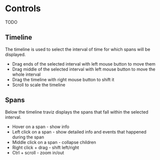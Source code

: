 # Controls

TODO

## Timeline

The timeline is used to select the interval of time for which spans will be displayed.

* Drag ends of the selected interval with left mouse button to move them
* Drag middle of the selected interval with left mouse button to move the whole interval
* Drag the timeline with right mouse button to shift it
* Scroll to scale the timeline

## Spans

Below the timeline traviz displays the spans that fall within the selected interval.

* Hover on a span - show info
* Left click on a span - show detailed info and events that happened during the span
* Middle click on a span - collapse children
* Right click + drag - shift left/right
* Ctrl + scroll - zoom in/out